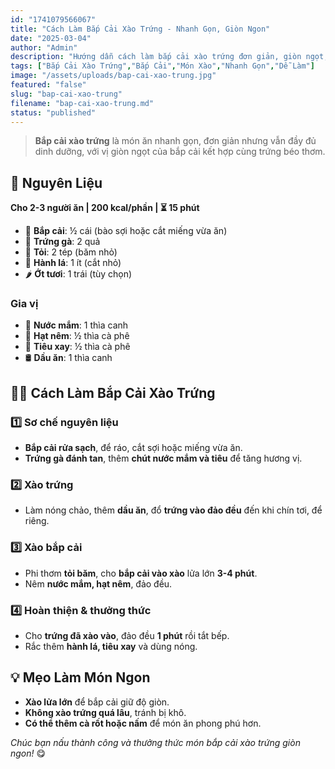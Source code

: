 ```yaml
---
id: "1741079566067"
title: "Cách Làm Bắp Cải Xào Trứng - Nhanh Gọn, Giòn Ngon"
date: "2025-03-04"
author: "Admin"
description: "Hướng dẫn cách làm bắp cải xào trứng đơn giản, giòn ngọt, đầy đủ dinh dưỡng, thích hợp cho bữa ăn nhanh gọn."
tags: ["Bắp Cải Xào Trứng","Bắp Cải","Món Xào","Nhanh Gọn","Dễ Làm"]
image: "/assets/uploads/bap-cai-xao-trung.jpg"
featured: "false"
slug: "bap-cai-xao-trung"
filename: "bap-cai-xao-trung.md"
status: "published"
---
```

> **Bắp cải xào trứng** là món ăn nhanh gọn, đơn giản nhưng vẫn đầy đủ dinh dưỡng, với vị giòn ngọt của bắp cải kết hợp cùng trứng béo thơm.

## 🛒 **Nguyên Liệu**  
**Cho 2-3 người ăn | 200 kcal/phần | ⏳ 15 phút**  

- 🥬 **Bắp cải**: ½ cái (bào sợi hoặc cắt miếng vừa ăn)  
- 🥚 **Trứng gà**: 2 quả  
- 🧄 **Tỏi**: 2 tép (băm nhỏ)  
- 🧅 **Hành lá**: 1 ít (cắt nhỏ)  
- 🌶️ **Ớt tươi**: 1 trái (tùy chọn)  

### **Gia vị**  
- 🥄 **Nước mắm**: 1 thìa canh  
- 🍚 **Hạt nêm**: ½ thìa cà phê  
- 🥢 **Tiêu xay**: ½ thìa cà phê  
- 🛢️ **Dầu ăn**: 1 thìa canh  

## 👩‍🍳 **Cách Làm Bắp Cải Xào Trứng**  

### 1️⃣ **Sơ chế nguyên liệu**  
- **Bắp cải rửa sạch**, để ráo, cắt sợi hoặc miếng vừa ăn.  
- **Trứng gà đánh tan**, thêm **chút nước mắm và tiêu** để tăng hương vị.  

### 2️⃣ **Xào trứng**  
- Làm nóng chảo, thêm **dầu ăn**, đổ **trứng vào đảo đều** đến khi chín tơi, để riêng.  

### 3️⃣ **Xào bắp cải**  
- Phi thơm **tỏi băm**, cho **bắp cải vào xào** lửa lớn **3-4 phút**.  
- Nêm **nước mắm, hạt nêm**, đảo đều.  

### 4️⃣ **Hoàn thiện & thưởng thức**  
- Cho **trứng đã xào vào**, đảo đều **1 phút** rồi tắt bếp.  
- Rắc thêm **hành lá, tiêu xay** và dùng nóng.  

## 💡 **Mẹo Làm Món Ngon**  
- **Xào lửa lớn** để bắp cải giữ độ giòn.  
- **Không xào trứng quá lâu**, tránh bị khô.  
- **Có thể thêm cà rốt hoặc nấm** để món ăn phong phú hơn.  

*Chúc bạn nấu thành công và thưởng thức món bắp cải xào trứng giòn ngon!* 😋